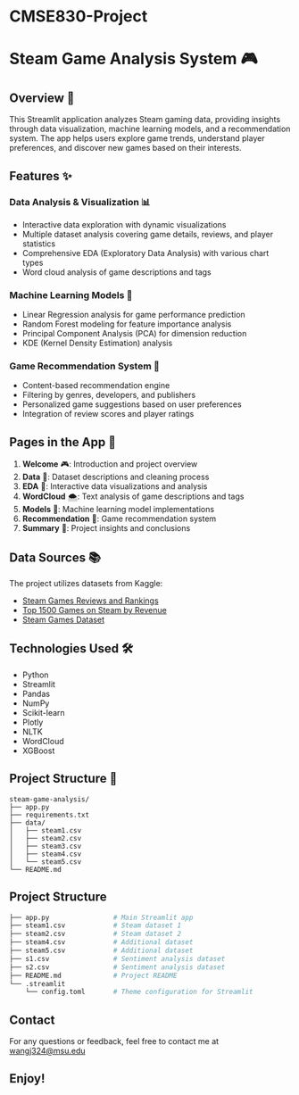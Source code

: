 # CMSE830-Project

# Steam Game Analysis System 🎮

## Overview 🌟
This Streamlit application analyzes Steam gaming data, providing insights through data visualization, machine learning models, and a recommendation system. The app helps users explore game trends, understand player preferences, and discover new games based on their interests.

## Features ✨

### Data Analysis & Visualization 📊
- Interactive data exploration with dynamic visualizations
- Multiple dataset analysis covering game details, reviews, and player statistics
- Comprehensive EDA (Exploratory Data Analysis) with various chart types
- Word cloud analysis of game descriptions and tags

### Machine Learning Models 🤖
- Linear Regression analysis for game performance prediction
- Random Forest modeling for feature importance analysis
- Principal Component Analysis (PCA) for dimension reduction
- KDE (Kernel Density Estimation) analysis

### Game Recommendation System 🎯
- Content-based recommendation engine
- Filtering by genres, developers, and publishers
- Personalized game suggestions based on user preferences
- Integration of review scores and player ratings

## Pages in the App 📑
1. **Welcome** 🎮: Introduction and project overview
2. **Data** 🌈: Dataset descriptions and cleaning process
3. **EDA** 🌷: Interactive data visualizations and analysis
4. **WordCloud** 🌨️: Text analysis of game descriptions and tags
5. **Models** 🏈: Machine learning model implementations
6. **Recommendation** 🎯: Game recommendation system
7. **Summary** 🍩: Project insights and conclusions

## Data Sources 📚
The project utilizes datasets from Kaggle:
- [Steam Games Reviews and Rankings](https://www.kaggle.com/datasets/mohamedtarek01234/steam-games-reviews-and-rankings)
- [Top 1500 Games on Steam by Revenue](https://www.kaggle.com/datasets/alicemtopcu/top-1500-games-on-steam-by-revenue-09-09-2024)
- [Steam Games Dataset](https://www.kaggle.com/datasets/wajihulhassan369/steam-games-dataset)

## Technologies Used 🛠️
- Python
- Streamlit
- Pandas
- NumPy
- Scikit-learn
- Plotly
- NLTK
- WordCloud
- XGBoost

## Project Structure 📁
```
steam-game-analysis/
├── app.py
├── requirements.txt
├── data/
│   ├── steam1.csv
│   ├── steam2.csv
│   ├── steam3.csv
│   ├── steam4.csv
│   └── steam5.csv
└── README.md
```

## **Project Structure**

```bash
├── app.py                # Main Streamlit app
├── steam1.csv            # Steam dataset 1
├── steam2.csv            # Steam dataset 2
├── steam4.csv            # Additional dataset
├── steam5.csv            # Additional dataset
├── s1.csv                # Sentiment analysis dataset
├── s2.csv                # Sentiment analysis dataset
├── README.md             # Project README
└── .streamlit
    └── config.toml       # Theme configuration for Streamlit
```
## **Contact**

For any questions or feedback, feel free to contact me at wangj324@msu.edu

Enjoy!
---
